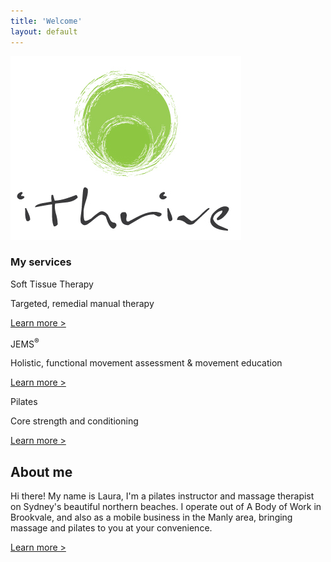 ```yaml
---
title: 'Welcome'
layout: default
---
```


<section class="section section-product">
	<div class="container">
		<div class="productLogo">
			<!-- <div class="layer layer-img b-lazy" data-src="/images/ithrive-logo.jpg"></div> -->
			<img src="/images/ithrive-logo.jpg" />
		</div><!-- .product_logo -->
		<!-- <p>Pilates | Massage</p> -->
		<div class="row">
			<div class="col-sm-12">
				<h3 class="product_heading">My services</h3>
				<div class="product_services">
					<div class="servicePreview">
						<a href="/home-pilates" class="preview_img">
							<div class="b-lazy" data-src="/images/service-soft-tissue-therapy.jpg"></div>
						</a>
						<div class="service_name">Soft Tissue Therapy</div><!-- .service_name -->
						<p>Targeted, remedial manual therapy</p>
						<p><a href="/home-pilates">Learn more &gt;</a></p>
					</div><!-- .service -->
					<div class="servicePreview">
						<a href="/jems" class="preview_img">
							<div class="b-lazy" data-src="/images/service-jems.jpg"></div>
						</a>
						<div class="service_name">JEMS<sup>&reg;</sup></div><!-- .service_name -->
						<p>Holistic, functional movement assessment & movement education</p>
						<p><a href="/jems">Learn more &gt;</a></p>
					</div><!-- .service -->
					<div class="servicePreview">
						<a href="/massage" class="preview_img">
							<div class="b-lazy" data-src="/images/service-pilates.jpg"></div>
						</a>
						<div class="service_name">Pilates</div><!-- .service_name -->
						<p>Core strength and conditioning</p>
						<p><a href="/massage">Learn more &gt;</a></p>
					</div><!-- .service -->
				</div>
			</div><!-- .col-sm-12 -->
		</div><!-- .row -->
	</div><!-- .container -->
</section><!-- .section -->

<!-- <section class="section section-community">
	<div class="layer layer-img b-lazy" data-src="/images/section-bgs/community.jpg"></div>
	<div class="container">
		<div class="row">
			<div class="col-sm-4 col-sm-offset-8">
				<h1>Join the community</h1>
				<p>I believe that genuine connection with the people around us is as important to our health as exercise and nutrition. ithrive therefore, is as much about what happens outside the studio as within. I envisage a growing hub of activity around this page however for now I invite you to come and join our weekly morning beach walk along the gorgeous Manly beach. Morning is such a magical time to be out, connect with others and soak up some healing sun rays before the UV gets too high.  We are so blessed to live in this beautiful place, let's get out amongst it!  </p>
				<p><a href="/community" class="btn btn-lg btn-outline">Learn more</a></p>
			</div>
		</div>
	</div>
</section> -->

<section class="section section-aboutMe">
	<div class="layer layer-img b-lazy" data-src="/images/section-bgs/laura-desert.jpg"></div><!-- .layer layer-img -->
	<div class="container">
		<div class="row">
			<div class="col-sm-4">
				<h1>About me</h1>
				<p>Hi there! My name is Laura, I'm a pilates instructor and massage therapist on Sydney's beautiful northern beaches. I operate out of A Body of Work in Brookvale, and also as a mobile business in the Manly area, bringing massage and pilates to you at your convenience.
         </p>
        <p><a class="btn btn-outline btn-light" href="/about">Learn more &gt;</a></p>
			</div><!-- .col-sm-4 -->
		</div><!-- .row col-sm-8 -->
	</div><!-- .container -->
</section><!-- .section section-welcome -->